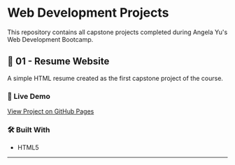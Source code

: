 # Web Development Projects

This repository contains all capstone projects completed during Angela Yu's Web Development Bootcamp.

## 📁 01 - Resume Website

A simple HTML resume created as the first capstone project of the course.

### 🔗 Live Demo

[View Project on GitHub Pages](https://shantanu-nagwekar-01.github.io/Web-Development-Projects/01-Resume-Project/)

### 🛠️ Built With

- HTML5

---
